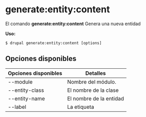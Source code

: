 # generate:entity:content
El comando **generate:entity:content** Genera una nueva entidad

**Uso:**
```
$ drupal generate:entity:content [options] 
```

## Opciones disponibles
Opciones disponibles | Detalles
-------|-------------
--module | Nombre del módulo.
--entity-class | El nombre de la clase
--entity-name | El nombre de la entidad
--label | La etiqueta

